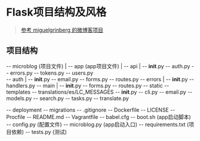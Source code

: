 # Flask项目结构及风格

>[参考 miguelgrinberg 的微博客项目](https://github.com/miguelgrinberg/microblog) 

## 项目结构
-- microblog                (项目文件)
   |
   -- app                   (app项目文件)
      |
      -- api
         |
         -- __init__.py
         -- auth.py
         -- errors.py
         -- tokens.py
         -- users.py      
      -- auth
         |
         -- __init__.py
         -- email.py
         -- forms.py
         -- routes.py
      -- errors
         |
         -- __init__.py
         -- handlers.py
      -- main
         |
         -- __init__.py
         -- forms.py
         -- routes.py
      -- static
      -- templates
      -- translations/es/LC_MESSAGES
      -- __init__.py
      -- cli.py
      -- email.py
      -- models.py
      -- search.py
      -- tasks.py
      -- translate.py

   -- deployment
   -- migrations
   -- .gitignore
   -- Dockerfile
   -- LICENSE
   -- Procfile
   -- README.md
   -- Vagrantfile
   -- babel.cfg
   -- boot.sh               (app启动脚本)
   -- config.py             (配置文件)
   -- microblog.py          (app启动入口)
   -- requirements.txt      (项目依赖)
   -- tests.py              (测试)
